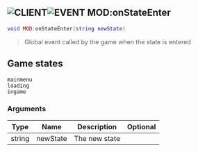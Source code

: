 ## ![](images/client.png "CLIENT")![](images/event.png "EVENT") MOD:onStateEnter

```lua
void MOD:onStateEnter(string newState)
```

> Global event called by the game when the state is entered

## Game states

```
mainmenu
loading
ingame
```

### Arguments

| Type   | Name     | Description   | Optional |
| ------ | -------- | ------------- | -------: |
| string | newState | The new state |          |
